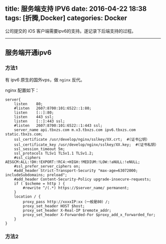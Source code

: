 title: 服务端支持 IPV6
date: 2016-04-22 18:38
tags: [折腾,Docker]
categories: Docker
---

公司提交的 iOS 客户端需要ipv6的支持。遂记录下后端支持的过程。

<!-- more -->

---

## 服务端开通ipv6

### 方法1

有 ipv6 原生的国外vps，做 `nginx` 反代。

nginx 配置如下：

````nginx
server{
	listen    80;
	#listen   2607:8700:101:6522::1:80;
	listen 	  [::]:80;
	listen    443 ssl;
	listen 	  [::]:443 ssl;
	#listen   2607:8700:101:6522::1:443 ssl;
	server_name api.tbxzs.com m.v3.tbxzs.com ipv6.tbxzs.com static.tbxzs.com;
	ssl_certificate /usr/develop/nginx/sslkey/XX.crt;  #(证书公钥）
	ssl_certificate_key /usr/develop/nginx/sslkey/XX.key;  #(证书私钥）
	ssl_session_timeout 5m;
	ssl_protocols TLSv1 TLSv1.1 TLSv1.2;
	#ssl_ciphers AESGCM:ALL:!DH:!EXPORT:!RC4:+HIGH:!MEDIUM:!LOW:!aNULL:!eNULL;
	#ssl_prefer_server_ciphers on;
	#add_header Strict-Transport-Security "max-age=63072000; includeSubdomains; preload";
	#add_header Content-Security-Policy upgrade-insecure-requests;
	if ( $scheme = http ) {
		#rewrite ^/(.*) https://$server_name/ permanent;
	}
	location / {
		proxy_pass http://xxxxIP:xx（一般是80）/;
		proxy_set_header HOST $host;
		proxy_set_header X-Real-IP $remote_addr;
		proxy_set_header X-Forwarded-For $proxy_add_x_forwarded_for;
	}
}
````

### 方法2

